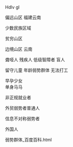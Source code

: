 Hdlv gl

偏远山区  福建云南

少数民族区域

贫穷山区

边境山区 云南

聋哑人 残疾人 低级智障者 盲人


留守儿童 年龄弱势群体 
无法打工

早孕少女  
单身马马

非正规就业者

外贸弱势者普通人

信息不对称弱势者

外国人

弱势群体_百度百科.html


